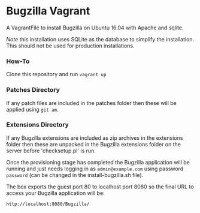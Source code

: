# Bugzilla Vagrant 

A VagrantFile to install Bugzilla on Ubuntu 16.04 with Apache and sqlite. 

*Note* this installation uses SQLite as the database to simplify the
 installation. This should not be used for production installations.

### How-To
Clone this repository and run `vagrant up`

### Patches Directory
If any patch files are included in the patches folder then these will be
applied using `git am`.

### Extensions Directory
If any Bugzilla extensions are included as zip archives in the
extensions folder then these are unpacked in the Bugzilla extensions
folder on the server before 'checksetup.pl' is run.

Once the provisioning stage has completed the Bugzilla application
will be running and just needs logging in as `admin@example.com` using
password `password` (can be changed in the install-bugzilla.sh file).

The box exports the guest port 80 to localhost port 8080 so the final
URL to access your Bugzilla application will be:

    http://localhost:8080/Bugzilla/
